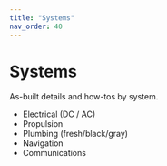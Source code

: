 ```yaml
---
title: "Systems"
nav_order: 40
---
```


# Systems

As-built details and how-tos by system.

- Electrical (DC / AC)
- Propulsion
- Plumbing (fresh/black/gray)
- Navigation
- Communications


